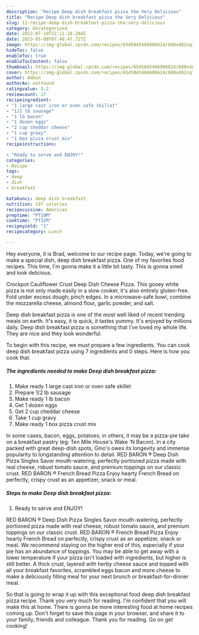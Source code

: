 ```yaml
---
description: "Recipe Deep dish breakfast pizza the Very Delicious"
title: "Recipe Deep dish breakfast pizza the Very Delicious"
slug: 11-recipe-deep-dish-breakfast-pizza-the-very-delicious
category: Uncategorized
date: 2022-07-10T22:11:18.204Z
date: 2023-05-08T07:48:47.727Z
image: https://img-global.cpcdn.com/recipes/6545045466906624/680x482cq70/deep-dish-breakfast-pizza-recipe-main-photo.jpg
hideToc: false
enableToc: true
enableTocContent: false
thumbnail: https://img-global.cpcdn.com/recipes/6545045466906624/680x482cq70/deep-dish-breakfast-pizza-recipe-main-photo.jpg
cover: https://img-global.cpcdn.com/recipes/6545045466906624/680x482cq70/deep-dish-breakfast-pizza-recipe-main-photo.jpg
author: Admin
authorAv: notfound
ratingvalue: 3.2
reviewcount: 17
recipeingredient:
- "1 large cast iron or oven safe skillet"
- "1/2 lb sausage"
- "1 lb bacon"
- "1 dozen eggs"
- "2 cup cheddar cheese"
- "1 cup gravy"
- "1 box pizza crust mix"
recipeinstructions:

- "Ready to serve and ENJOY!"
categories:
- Recipe
tags:
- deep
- dish
- breakfast

katakunci: deep dish breakfast 
nutrition: 197 calories
recipecuisine: American
preptime: "PT19M"
cooktime: "PT32M"
recipeyield: "1"
recipecategory: Lunch

---
```



Hey everyone, it is Brad, welcome to our recipe page. Today, we're going to make a special dish, deep dish breakfast pizza. One of my favorites food recipes. This time, I'm gonna make it a little bit tasty. This is gonna smell and look delicious.

Crockpot Cauliflower Crust Deep Dish Cheese Pizza. This gooey white pizza is not only made easily in a slow cooker, it&#39;s also entirely gluten-free. Fold under excess dough; pinch edges. In a microwave-safe bowl, combine the mozzarella cheese, almond flour, garlic powder, and salt.

Deep dish breakfast pizza is one of the most well liked of recent trending meals on earth. It's easy, it is quick, it tastes yummy. It's enjoyed by millions daily. Deep dish breakfast pizza is something that I've loved my whole life. They are nice and they look wonderful.


To begin with this recipe, we must prepare a few ingredients. You can cook deep dish breakfast pizza using 7 ingredients and 0 steps. Here is how you cook that.

<!--inarticleads1-->

##### The ingredients needed to make Deep dish breakfast pizza:

1. Make ready 1 large cast iron or oven safe skillet
1. Prepare 1/2 lb sausage
1. Make ready 1 lb bacon
1. Get 1 dozen eggs
1. Get 2 cup cheddar cheese
1. Take 1 cup gravy
1. Make ready 1 box pizza crust mix


In some cases, bacon, eggs, potatoes; in others, it may be a pizza-pie take on a breakfast pastry (eg: Ten Mile House&#39;s Wake &#39;N Bacon). In a city packed with great deep-dish spots, Gino&#39;s owes its longevity and immense popularity to longstanding attention to detail. RED BARON ® Deep Dish Pizza Singles Savor mouth-watering, perfectly portioned pizza made with real cheese, robust tomato sauce, and premium toppings on our classic crust. RED BARON ® French Bread Pizza Enjoy hearty French Bread on perfectly, crispy crust as an appetizer, snack or meal. 

<!--inarticleads2-->

##### Steps to make Deep dish breakfast pizza:


1. Ready to serve and ENJOY!

RED BARON ® Deep Dish Pizza Singles Savor mouth-watering, perfectly portioned pizza made with real cheese, robust tomato sauce, and premium toppings on our classic crust. RED BARON ® French Bread Pizza Enjoy hearty French Bread on perfectly, crispy crust as an appetizer, snack or meal. We recommend staying on the higher end of this, especially if your pie has an abundance of toppings. You may be able to get away with a lower temperature if your pizza isn&#39;t loaded with ingredients, but higher is still better. A thick crust, layered with herby cheese sauce and topped with all your breakfast favorites, scrambled eggs bacon and more cheese to make a deliciously filling meal for your next brunch or breakfast-for-dinner meal. 

So that is going to wrap it up with this exceptional food deep dish breakfast pizza recipe. Thank you very much for reading. I'm confident that you will make this at home. There is gonna be more interesting food at home recipes coming up. Don't forget to save this page in your browser, and share it to your family, friends and colleague. Thank you for reading. Go on get cooking!
